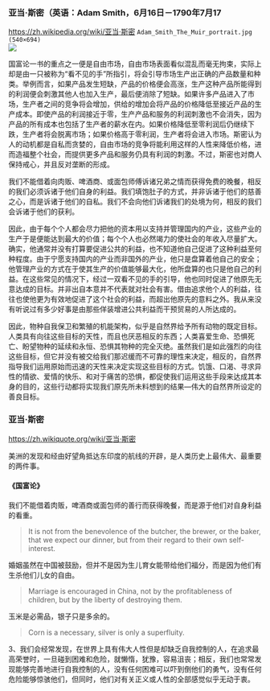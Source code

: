 ### 亚当·斯密（英语：Adam Smith，6月16日－1790年7月17
https://zh.wikipedia.org/wiki/亚当·斯密
`Adam_Smith_The_Muir_portrait.jpg (540×694)`<br>
![](https://upload.wikimedia.org/wikipedia/commons/4/43/Adam_Smith_The_Muir_portrait.jpg)

国富论一书的重点之一便是自由市场，自由市场表面看似混乱而毫无拘束，实际上却是由一只被称为“看不见的手”所指引，将会引导市场生产出正确的产品数量和种类。举例而言，如果产品发生短缺，产品的价格便会高涨，生产这种产品所能得到的利润便会刺激其他人也加入生产，最后便消除了短缺。如果许多产品进入了市场，生产者之间的竞争将会增加，供给的增加会将产品的价格降低至接近产品的生产成本。即使产品的利润接近于零，生产产品和服务的利润刺激也不会消失，因为产品的所有成本也包括了生产者的薪水在内。如果价格降低至零利润后仍继续下跌，生产者将会脱离市场；如果价格高于零利润，生产者将会进入市场。斯密认为人的动机都是自私而贪婪的，自由市场的竞争将能利用这样的人性来降低价格，进而造福整个社会，而提供更多产品和服务仍具有利润的刺激。不过，斯密也对商人保持戒心，并且反对垄断的形成。

我们不能借着向肉贩、啤酒商、或面包师傅诉诸兄弟之情而获得免费的晚餐，相反的我们必须诉诸于他们自身的利益。我们填饱肚子的方式，并非诉诸于他们的慈善之心，而是诉诸于他们的自私。我们不会向他们诉诸我们的处境为何，相反的我们会诉诸于他们的获利。

因此，由于每个个人都会尽力把他的资本用以支持并管理国内的产业，这些产业的生产于是便能达到最大的价值；每个个人也必然竭力的使社会的年收入尽量扩大。确实，他通常并没有打算要促进公共的利益，也不知道他自己促进了这种利益至何种程度。由于宁愿支持国内的产业而非国外的产业，他只是盘算着他自己的安全；他管理产业的方式在于使其生产的价值能够最大化，他所盘算的也只是他自己的利益。在这些常见的情况下，经过一双看不见的手的引导，他也同时促进了他原先无意达成的目标。并非出自本意并不代表就对社会有害。借由追求他个人的利益，往往也使他更为有效地促进了这个社会的利益，而超出他原先的意料之外。我从来没有听说过有多少好事是由那些佯装增进公共利益而干预贸易的人所达成的。

因此，物种自我保卫和繁殖的机能架构，似乎是自然界给予所有动物的既定目标。人类具有向往这些目标的天性，而且也厌恶相反的东西；人类喜爱生命、恐惧死亡、盼望物种的延续和永恒、恐惧其物种的完全灭绝。虽然我们是如此强烈的向往这些目标，但它并没有被交给我们那迟缓而不可靠的理性来决定，相反的，自然界指导我们运用原始而迅速的天性来决定实现这些目标的方式。饥饿、口渴、寻求异性的情欲、爱情的快乐、和对于痛苦的恐惧，都促使我们运用这些手段来达成其本身的目的，这些行动都将实现我们原先所未料想到的结果—伟大的自然界所设定的善良目标。

### 亚当·斯密
https://zh.wikiquote.org/wiki/亚当·斯密

美洲的发现和经由好望角抵达东印度的航线的开辟，是人类历史上最伟大、最重要的两件事。

#### 《国富论》
我们不能借着肉贩，啤酒商或面包师的善行而获得晚餐，而是源于他们对自身利益的看重。
>It is not from the benevolence of the butcher, the brewer, or the baker, that we expect our dinner, but from their regard to their own self-interest.

婚姻虽然在中国被鼓励，但并不是因为生儿育女能带给他们福分，而是因为他们有生杀他们儿女的自由。
>Marriage is encouraged in China, not by the profitableness of children, but by the liberty of destroying them.

玉米是必需品，银子只是多余的。
>Corn is a necessary, silver is only a superfluity.

<span>3、我们会经常发现，在世界上具有伟大人性但是却缺乏自我控制的人，在追求最高荣誉时，一旦碰到困难和危险，就懒惰，犹豫，容易沮丧；相反，我们也常常发现能够完善地进行自我控制的人，没有任何困难可以吓到倒他们的勇气，没有任何危险能够惊骇他们，但同时，他们对有关正义或人性的全部感觉似乎无动于衷。</span>
